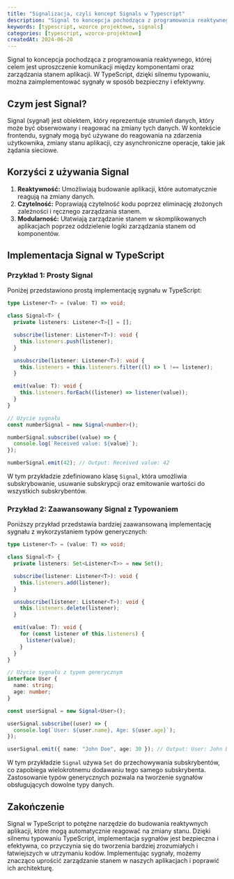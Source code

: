 ```yaml
---
title: "Signalizacja, czyli koncept Signals w Typescript"
description: "Signal to koncepcja pochodząca z programowania reaktywnego, której celem jest uproszczenie komunikacji między komponentami oraz zarządzania stanem aplikacji. W TypeScript, dzięki silnemu typowaniu, można zaimplementować sygnały w sposób bezpieczny i efektywny."
keywords: [typescript, wzorce projektowe, signals]
categories: [typescript, wzorce-projektowe]
createdAt: 2024-06-20
---
```


Signal to koncepcja pochodząca z programowania reaktywnego, której celem jest uproszczenie komunikacji między komponentami oraz zarządzania stanem aplikacji. W TypeScript, dzięki silnemu typowaniu, można zaimplementować sygnały w sposób bezpieczny i efektywny.

## Czym jest Signal?

Signal (sygnał) jest obiektem, który reprezentuje strumień danych, który może być obserwowany i reagować na zmiany tych danych. W kontekście frontendu, sygnały mogą być używane do reagowania na zdarzenia użytkownika, zmiany stanu aplikacji, czy asynchroniczne operacje, takie jak żądania sieciowe.

## Korzyści z używania Signal

1. **Reaktywność:** Umożliwiają budowanie aplikacji, które automatycznie reagują na zmiany danych.
2. **Czytelność:** Poprawiają czytelność kodu poprzez eliminację złożonych zależności i ręcznego zarządzania stanem.
3. **Modularność:** Ułatwiają zarządzanie stanem w skomplikowanych aplikacjach poprzez oddzielenie logiki zarządzania stanem od komponentów.

## Implementacja Signal w TypeScript

### Przykład 1: Prosty Signal

Poniżej przedstawiono prostą implementację sygnału w TypeScript:

```typescript
type Listener<T> = (value: T) => void;

class Signal<T> {
  private listeners: Listener<T>[] = [];

  subscribe(listener: Listener<T>): void {
    this.listeners.push(listener);
  }

  unsubscribe(listener: Listener<T>): void {
    this.listeners = this.listeners.filter((l) => l !== listener);
  }

  emit(value: T): void {
    this.listeners.forEach((listener) => listener(value));
  }
}

// Użycie sygnału
const numberSignal = new Signal<number>();

numberSignal.subscribe((value) => {
  console.log(`Received value: ${value}`);
});

numberSignal.emit(42); // Output: Received value: 42
```

W tym przykładzie zdefiniowano klasę `Signal`, która umożliwia subskrybowanie, usuwanie subskrypcji oraz emitowanie wartości do wszystkich subskrybentów.

### Przykład 2: Zaawansowany Signal z Typowaniem

Poniższy przykład przedstawia bardziej zaawansowaną implementację sygnału z wykorzystaniem typów generycznych:

```typescript
type Listener<T> = (value: T) => void;

class Signal<T> {
  private listeners: Set<Listener<T>> = new Set();

  subscribe(listener: Listener<T>): void {
    this.listeners.add(listener);
  }

  unsubscribe(listener: Listener<T>): void {
    this.listeners.delete(listener);
  }

  emit(value: T): void {
    for (const listener of this.listeners) {
      listener(value);
    }
  }
}

// Użycie sygnału z typem generycznym
interface User {
  name: string;
  age: number;
}

const userSignal = new Signal<User>();

userSignal.subscribe((user) => {
  console.log(`User: ${user.name}, Age: ${user.age}`);
});

userSignal.emit({ name: "John Doe", age: 30 }); // Output: User: John Doe, Age: 30
```

W tym przykładzie `Signal` używa `Set` do przechowywania subskrybentów, co zapobiega wielokrotnemu dodawaniu tego samego subskrybenta. Zastosowanie typów generycznych pozwala na tworzenie sygnałów obsługujących dowolne typy danych.

## Zakończenie

Signal w TypeScript to potężne narzędzie do budowania reaktywnych aplikacji, które mogą automatycznie reagować na zmiany stanu. Dzięki silnemu typowaniu TypeScript, implementacja sygnałów jest bezpieczna i efektywna, co przyczynia się do tworzenia bardziej zrozumiałych i łatwiejszych w utrzymaniu kodów. Implementując sygnały, możemy znacząco uprościć zarządzanie stanem w naszych aplikacjach i poprawić ich architekturę.
